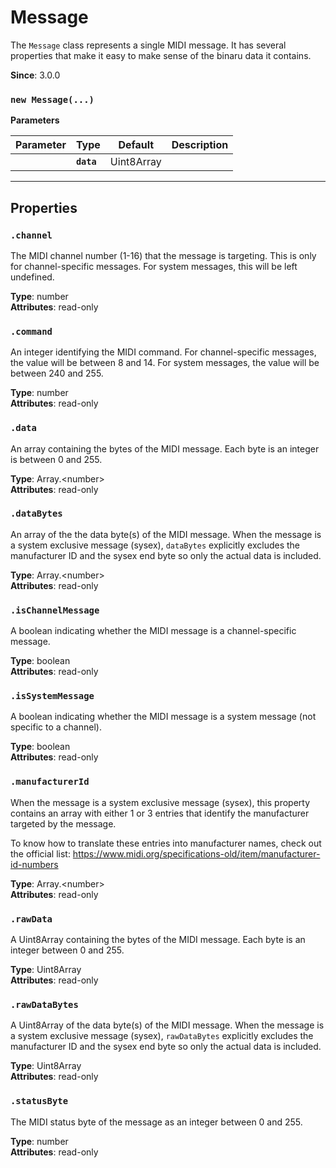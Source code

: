 
# Message

The `Message` class represents a single MIDI message. It has several properties that make it
easy to make sense of the binaru data it contains.

**Since**: 3.0.0



### `new Message(...)`


  **Parameters**

  | Parameter    | Type      | Default      | Description  |
  | ------------ | ------------ | ------------ | ------------ |
    |**`data`** |Uint8Array||The raw data of the MIDI message as a Uint8Array of integers between 0 and 255.|






***

## Properties

### `.channel`

The MIDI channel number (1-16) that the message is targeting. This is only for
channel-specific messages. For system messages, this will be left undefined.

**Type**: number<br />
**Attributes**: read-only<br />


### `.command`

An integer identifying the MIDI command. For channel-specific messages, the value will be
between 8 and 14. For system messages, the value will be between 240 and 255.

**Type**: number<br />
**Attributes**: read-only<br />


### `.data`

An array containing the bytes of the MIDI message. Each byte is an integer is between 0 and
255.

**Type**: Array.&lt;number&gt;<br />
**Attributes**: read-only<br />


### `.dataBytes`

An array of the the data byte(s) of the MIDI message. When the message is a system exclusive
message (sysex), `dataBytes` explicitly excludes the manufacturer ID and the sysex end
byte so only the actual data is included.

**Type**: Array.&lt;number&gt;<br />
**Attributes**: read-only<br />


### `.isChannelMessage`

A boolean indicating whether the MIDI message is a channel-specific message.

**Type**: boolean<br />
**Attributes**: read-only<br />


### `.isSystemMessage`

A boolean indicating whether the MIDI message is a system message (not specific to a
channel).

**Type**: boolean<br />
**Attributes**: read-only<br />


### `.manufacturerId`

When the message is a system exclusive message (sysex), this property contains an array with
either 1 or 3 entries that identify the manufacturer targeted by the message.

To know how to translate these entries into manufacturer names, check out the official list:
https://www.midi.org/specifications-old/item/manufacturer-id-numbers

**Type**: Array.&lt;number&gt;<br />
**Attributes**: read-only<br />


### `.rawData`

A Uint8Array containing the bytes of the MIDI message. Each byte is an integer between 0 and
255.

**Type**: Uint8Array<br />
**Attributes**: read-only<br />


### `.rawDataBytes`

A Uint8Array of the data byte(s) of the MIDI message. When the message is a system exclusive
message (sysex), `rawDataBytes` explicitly excludes the manufacturer ID and the sysex end
byte so only the actual data is included.

**Type**: Uint8Array<br />
**Attributes**: read-only<br />


### `.statusByte`

The MIDI status byte of the message as an integer between 0 and 255.

**Type**: number<br />
**Attributes**: read-only<br />



